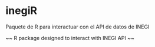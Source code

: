 # inegiR
Paquete de R para interactuar con el API de datos de INEGI

~~ R package designed to interact with INEGI API ~~
